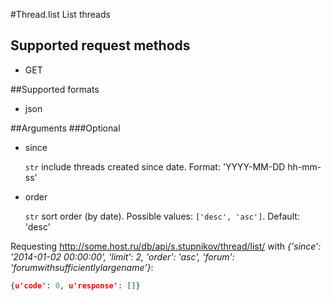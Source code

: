 #Thread.list
List threads

## Supported request methods 
* GET

##Supported formats
* json

##Arguments
###Optional
* since

   ```str``` include threads created since date. Format: 'YYYY-MM-DD hh-mm-ss'
* order

   ```str``` sort order (by date). Possible values: ```['desc', 'asc']```. Default: 'desc'




Requesting http://some.host.ru/db/api/s.stupnikov/thread/list/ with _{'since': '2014-01-02 00:00:00', 'limit': 2, 'order': 'asc', 'forum': 'forumwithsufficientlylargename'}_:
```json
{u'code': 0, u'response': []}
```
